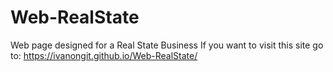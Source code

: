 # Web-RealState
Web page designed for a Real State Business
If you want to visit this site go to: https://ivanongit.github.io/Web-RealState/
